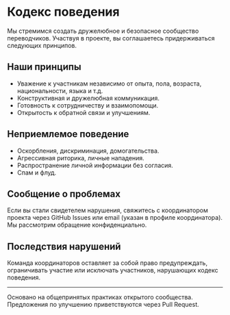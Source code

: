 # Кодекс поведения

Мы стремимся создать дружелюбное и безопасное сообщество переводчиков. Участвуя в проекте, вы соглашаетесь придерживаться следующих принципов.

## Наши принципы
- Уважение к участникам независимо от опыта, пола, возраста, национальности, языка и т.д.
- Конструктивная и дружелюбная коммуникация.
- Готовность к сотрудничеству и взаимопомощи.
- Открытость к обратной связи и улучшениям.

## Неприемлемое поведение
- Оскорбления, дискриминация, домогательства.
- Агрессивная риторика, личные нападения.
- Распространение личной информации без согласия.
- Спам и флуд.

## Сообщение о проблемах
Если вы стали свидетелем нарушения, свяжитесь с координатором проекта через GitHub Issues или email (указан в профиле координатора). Мы рассмотрим обращение конфиденциально.

## Последствия нарушений
Команда координаторов оставляет за собой право предупреждать, ограничивать участие или исключать участников, нарушающих кодекс поведения.

---

Основано на общепринятых практиках открытого сообщества. Предложения по улучшению приветствуются через Pull Request.
